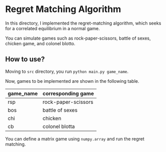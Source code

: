 # Regret Matching Algorithm
In this directory, I implemented the regret-matching algorithm, which seeks for a correlated equilibrium in a normal game.

You can simulate games such as rock-paper-scissors, battle of sexes, chicken game, and colonel blotto.

## How to use?
Moving to `src` directory, you run `python main.py game_name`.

Now, games to be implemented are shown in the following table.

| game_name | corresponding game |
| --------- | ------------------ |
| rsp       | rock-paper-scissors|
| bos       | battle of sexes    |
| chi       | chicken            |
| cb        | colonel blotta     |

You can define a matrix game using `numpy.array` and run the regret matching.
